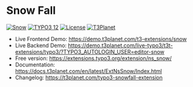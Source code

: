 # Snow Fall 

  [![Snow](https://img.shields.io/badge/stable-v12.1.0-green?style=flat-square)](https://github.com/nitsan-technologies/ns_snow/tree/12.1.0) [![TYPO3 12](https://img.shields.io/badge/TYPO3-12-orange.svg?style=flat-square)](https://get.typo3.org/version/12) [![License](https://img.shields.io/badge/license-GPL--3.0-orange?style=flat-square)](https://www.gnu.org/licenses/gpl-3.0.en.html) [![T3Planet](https://img.shields.io/badge/T3Planet-SnowFall-50b99a?style=flat-square)](https://t3-extension.t3planet.com/pro/typo3-snowfall)

- Live Frontend Demo: https://demo.t3planet.com/t3-extensions/snow
- Live Backend Demo: https://demo.t3planet.com/live-typo3/t3t-extensions/typo3/?TYPO3_AUTOLOGIN_USER=editor-snow
- Free version: https://extensions.typo3.org/extension/ns_snow/
- Documentation: https://docs.t3planet.com/en/latest/ExtNsSnow/Index.html
- Changelog: https://t3planet.com/typo3-snowfall-extension